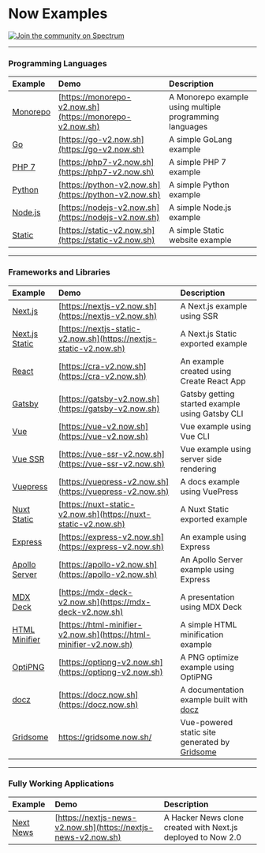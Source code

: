 # Now Examples

[![Join the community on Spectrum](https://withspectrum.github.io/badge/badge.svg)](https://spectrum.chat/zeit)

---

### Programming Languages

| Example    | Demo     | Description     |
|:---------- |:---------|:----------------|
| [Monorepo](/monorepo)          | [https://monorepo-v2.now.sh](https://monorepo-v2.now.sh)         | A Monorepo example using multiple programming languages         |
| [Go](/go)          | [https://go-v2.now.sh](https://go-v2.now.sh)         | A simple GoLang example         |
| [PHP 7](/php-7)    | [https://php7-v2.now.sh](https://php7-v2.now.sh)     | A simple PHP 7 example          |
| [Python](/python)  | [https://python-v2.now.sh](https://python-v2.now.sh) | A simple Python example         |
| [Node.js](/nodejs) | [https://nodejs-v2.now.sh](https://nodejs-v2.now.sh) | A simple Node.js example        |
| [Static](/static)  | [https://static-v2.now.sh](https://static-v2.now.sh) | A simple Static website example |

---

### Frameworks and Libraries

| Example    | Demo     | Description     |
|:---------- |:---------|:----------------|
| [Next.js](/nextjs) | [https://nextjs-v2.now.sh](https://nextjs-v2.now.sh) | A Next.js example using SSR |
| [Next.js Static](/nextjs-static) | [https://nextjs-static-v2.now.sh](https://nextjs-static-v2.now.sh) | A Next.js Static exported example |
| [React](/create-react-app) | [https://cra-v2.now.sh](https://cra-v2.now.sh) | An example created using Create React App       |
| [Gatsby](/gatsby) | [https://gatsby-v2.now.sh](https://gatsby-v2.now.sh) | Gatsby getting started example using Gatsby CLI      |
| [Vue](/vue) | [https://vue-v2.now.sh](https://vue-v2.now.sh) | Vue example using Vue CLI        |
| [Vue SSR](/vue-ssr) | [https://vue-ssr-v2.now.sh](https://vue-ssr-v2.now.sh) | Vue example using server side rendering        |
| [Vuepress](/vuepress) | [https://vuepress-v2.now.sh](https://vuepress-v2.now.sh) | A docs example using VuePress        |
| [Nuxt Static](/nuxt-static) | [https://nuxt-static-v2.now.sh](https://nuxt-static-v2.now.sh) | A Nuxt Static exported example |
| [Express](/nodejs-express) | [https://express-v2.now.sh](https://express-v2.now.sh) | An example using Express        |
| [Apollo Server](/apollo) | [https://apollo-v2.now.sh](https://apollo-v2.now.sh) | An Apollo Server example using Express        |
| [MDX Deck](/mdx-deck) | [https://mdx-deck-v2.now.sh](https://mdx-deck-v2.now.sh) | A presentation using MDX Deck        |
| [HTML Minifier](/html-minifier) | [https://html-minifier-v2.now.sh](https://html-minifier-v2.now.sh) | A simple HTML minification example        |
| [OptiPNG](/optipng) | [https://optipng-v2.now.sh](https://optipng-v2.now.sh) | A PNG optimize example using OptiPNG      |
| [docz](/docz) | [https://docz.now.sh](https://docz.now.sh) | A documentation example built with [docz](https://docz.site)       |
| [Gridsome](/docz) | https://gridsome.now.sh/ | Vue-powered static site generated by [Gridsome](https://gridsome.org)       |

---

### Fully Working Applications

| Example    | Demo     | Description     |
|:---------- |:---------|:----------------|
| [Next News](/nextjs-news) | [https://nextjs-news-v2.now.sh](https://nextjs-news-v2.now.sh) | A Hacker News clone created with Next.js deployed to Now 2.0 |
